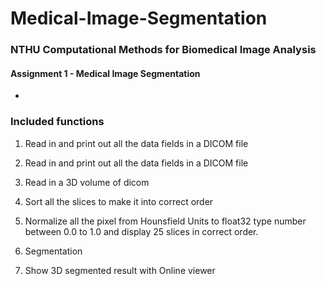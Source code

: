 # Medical-Image-Segmentation
### NTHU Computational Methods for Biomedical Image Analysis 

#### Assignment 1 - Medical Image Segmentation
-
### Included functions

1. Read in and print out all the data fields in a DICOM file

2. Read in and print out all the data fields in a DICOM file

3. Read in a 3D volume of dicom

4. Sort all the slices to make it into correct order

5. Normalize all the pixel from Hounsfield Units to float32 type number between
0.0 to 1.0 and display 25 slices in correct order.

6. Segmentation

7. Show 3D segmented result with Online viewer

